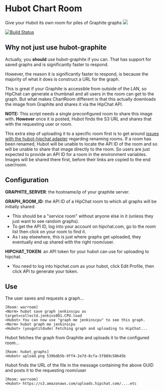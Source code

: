 # Hubot Chart Room

Give your Hubot its own room for piles of Graphite graphs
![](http://img526.imageshack.us/img526/9514/92526164.png)

[![Build Status](https://travis-ci.org/maclennann/hubot-chartroom.png)](https://travis-ci.org/maclennann/hubot-chartroom)

## Why not just use hubot-graphite

Actually, you **should** use hubot-graphite if you can. That has support for saved graphs and is significantly faster to respond.

However, the reason it is significantly faster to respond, is because the majority of what it does is construct a URL for the graph.

This is great if your Graphite is accessible from outside of the LAN, so HipChat can generate a thumbnail and all users in the room can get to the graph. But what makes ChartRoom different is that this actually downloads the image from Graphite and shares it via the HipChat API.

**NOTE:** This script needs a single preconfigured room to share this image with. **However** once it is posted, Hubot finds the S3 URL and shares that with the requesting user or room.

This extra step of uploading it to a specific room first is to get around [issues with the hubot-hipchat adapter](https://github.com/hipchat/hubot-hipchat/issues/196) regarding renaming rooms. If a room has been renamed, Hubot will be unable to locate the API ID of the room and so will be unable to share that image
directly to the room. So users are just expected to provide an API ID for a room in the environment variables. Images will be shared
there first, before their links are copied to the end user/room.

## Configuration

**GRAPHITE_SERVER**: the hostname/ip of your graphite server.

**GRAPH_ROOM_ID**: the API ID of a HipChat room to which all graphs will be initially shared:

* This should be a "service room" without anyone else in it (unless they just want to see random graphs).
* To get the API ID, log into your account on hipchat.com, go to the room list then click on your room to find it.
* As I say elsewhere, this is just where graphs get uploaded, they eventually end up shared with the right room/user.

**HIPCHAT_TOKEN**: an API token for your hubot can use for uploading to hipchat.
* You need to log into hipchat.com as your hubot, click Edit Profile, then click API to generate your token.

## Use

The user saves and requests a graph...
```
[Room: warroom]
<Norm> hubot save graph jenkinscpu as target=collectd.jenkins001.CPU.load
<Hubot> You can now use "graph me jenkinscpu" to see this graph.
<Norm> hubot graph me jenkinscpu
<Hubot> (yougotitdude) Fetching graph and uploading to HipChat...
```

Hubot fetches the graph from Graphite and uploads it to the configured room...
```
[Room: hubot_graphs]
<Hubot> upload.png 539bdb5b-9ff4-2e7d-8cfa-5f889c50645b
```

Hubot finds the URL of the file in the message containing the above GUID and posts it to the requesting room/user
```
[Room: warroom]
<Hubot> https://s3.amazonaws.com/uploads.hipchat.com/....etc
```
